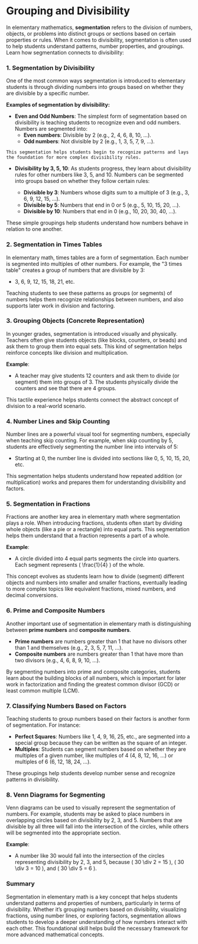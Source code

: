 # Grouping and Divisibility

In elementary mathematics, **segmentation** refers to the division of numbers, objects, or problems into distinct groups or sections based on certain properties or rules. When it comes to divisibility, segmentation is often used to help students understand patterns, number properties, and groupings. Learn how segmentation connects to divisibility:

### 1. **Segmentation by Divisibility**
   One of the most common ways segmentation is introduced to elementary students is through dividing numbers into groups based on whether they are divisible by a specific number.

   **Examples of segmentation by divisibility:**

   - **Even and Odd Numbers**: The simplest form of segmentation based on divisibility is teaching students to recognize even and odd numbers. Numbers are segmented into:
     - **Even numbers**: Divisible by 2 (e.g., 2, 4, 6, 8, 10, …).
     - **Odd numbers**: Not divisible by 2 (e.g., 1, 3, 5, 7, 9, …).
     
    This segmentation helps students begin to recognize patterns and lays the foundation for more complex divisibility rules.
   
   - **Divisibility by 3, 5, 10**: As students progress, they learn about divisibility rules for other numbers like 3, 5, and 10. Numbers can be segmented into groups based on whether they follow certain rules:

     - **Divisible by 3**: Numbers whose digits sum to a multiple of 3 (e.g., 3, 6, 9, 12, 15, …).
     - **Divisible by 5**: Numbers that end in 0 or 5 (e.g., 5, 10, 15, 20, …).
     - **Divisible by 10**: Numbers that end in 0 (e.g., 10, 20, 30, 40, …).
   
   These simple groupings help students understand how numbers behave in relation to one another.

### 2. **Segmentation in Times Tables**
   In elementary math, times tables are a form of segmentation. Each number is segmented into multiples of other numbers. For example, the "3 times table" creates a group of numbers that are divisible by 3:
   
   - 3, 6, 9, 12, 15, 18, 21, etc.
   
   Teaching students to see these patterns as groups (or segments) of numbers helps them recognize relationships between numbers, and also supports later work in division and factoring.

### 3. **Grouping Objects (Concrete Representation)**
   In younger grades, segmentation is introduced visually and physically. Teachers often give students objects (like blocks, counters, or beads) and ask them to group them into equal sets. This kind of segmentation helps reinforce concepts like division and multiplication.

   **Example**:

   - A teacher may give students 12 counters and ask them to divide (or segment) them into groups of 3. The students physically divide the counters and see that there are 4 groups.
   
   This tactile experience helps students connect the abstract concept of division to a real-world scenario.

### 4. **Number Lines and Skip Counting**
   Number lines are a powerful visual tool for segmenting numbers, especially when teaching skip counting. For example, when skip counting by 5, students are effectively segmenting the number line into intervals of 5:
   
   - Starting at 0, the number line is divided into sections like 0, 5, 10, 15, 20, etc.
   
   This segmentation helps students understand how repeated addition (or multiplication) works and prepares them for understanding divisibility and factors.

### 5. **Segmentation in Fractions**
   Fractions are another key area in elementary math where segmentation plays a role. When introducing fractions, students often start by dividing whole objects (like a pie or a rectangle) into equal parts. This segmentation helps them understand that a fraction represents a part of a whole.

   **Example**:

   - A circle divided into 4 equal parts segments the circle into quarters. Each segment represents \( \frac{1}{4} \) of the whole.
   
   This concept evolves as students learn how to divide (segment) different objects and numbers into smaller and smaller fractions, eventually leading to more complex topics like equivalent fractions, mixed numbers, and decimal conversions.

### 6. **Prime and Composite Numbers**
   Another important use of segmentation in elementary math is distinguishing between **prime numbers** and **composite numbers**.
   
   - **Prime numbers** are numbers greater than 1 that have no divisors other than 1 and themselves (e.g., 2, 3, 5, 7, 11, …).
   - **Composite numbers** are numbers greater than 1 that have more than two divisors (e.g., 4, 6, 8, 9, 10, …).
   
   By segmenting numbers into prime and composite categories, students learn about the building blocks of all numbers, which is important for later work in factorization and finding the greatest common divisor (GCD) or least common multiple (LCM).

### 7. **Classifying Numbers Based on Factors**

   Teaching students to group numbers based on their factors is another form of segmentation. For instance:

   - **Perfect Squares**: Numbers like 1, 4, 9, 16, 25, etc., are segmented into a special group because they can be written as the square of an integer.
   - **Multiples**: Students can segment numbers based on whether they are multiples of a given number, like multiples of 4 (4, 8, 12, 16, …) or multiples of 6 (6, 12, 18, 24, …).

   These groupings help students develop number sense and recognize patterns in divisibility.

### 8. **Venn Diagrams for Segmenting**

   Venn diagrams can be used to visually represent the segmentation of numbers. For example, students may be asked to place numbers in overlapping circles based on divisibility by 2, 3, and 5. Numbers that are divisible by all three will fall into the intersection of the circles, while others will be segmented into the appropriate section.

   **Example**:

   - A number like 30 would fall into the intersection of the circles representing divisibility by 2, 3, and 5, because \( 30 \div 2 = 15 \), \( 30 \div 3 = 10 \), and \( 30 \div 5 = 6 \).

### Summary

Segmentation in elementary math is a key concept that helps students understand patterns and properties of numbers, particularly in terms of divisibility. Whether it’s grouping numbers based on divisibility, visualizing fractions, using number lines, or exploring factors, segmentation allows students to develop a deeper understanding of how numbers interact with each other. This foundational skill helps build the necessary framework for more advanced mathematical concepts.